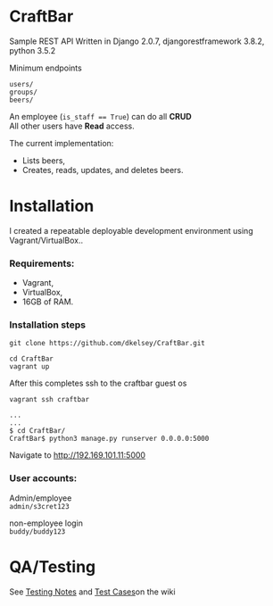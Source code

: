 # CraftBar
Sample REST API
Written in Django 2.0.7, djangorestframework 3.8.2, python 3.5.2

Minimum endpoints
```
users/
groups/
beers/
```
An employee (`is_staff == True`) can do all **CRUD**<br>
All other users have **Read** access.

The current implementation:
* Lists beers,
* Creates, reads, updates, and deletes beers.

# Installation

I created a repeatable deployable development environment using Vagrant/VirtualBox..

### Requirements:
* Vagrant,
* VirtualBox,
* 16GB of RAM.

### Installation steps

```
git clone https://github.com/dkelsey/CraftBar.git

cd CraftBar
vagrant up
```
After this completes ssh to the craftbar guest os
```
vagrant ssh craftbar

...
...
$ cd CraftBar/
CraftBar$ python3 manage.py runserver 0.0.0.0:5000
```

Navigate to http://192.169.101.11:5000

### User accounts:

Admin/employee<br>
`admin/s3cret123`

non-employee login<br>
`buddy/buddy123`

# QA/Testing

See [Testing Notes](https://github.com/dkelsey/CraftBar/wiki/Testing-Notes) and [Test Cases](https://github.com/dkelsey/CraftBar/wiki/Testing-Notes#test-cases)on the wiki
